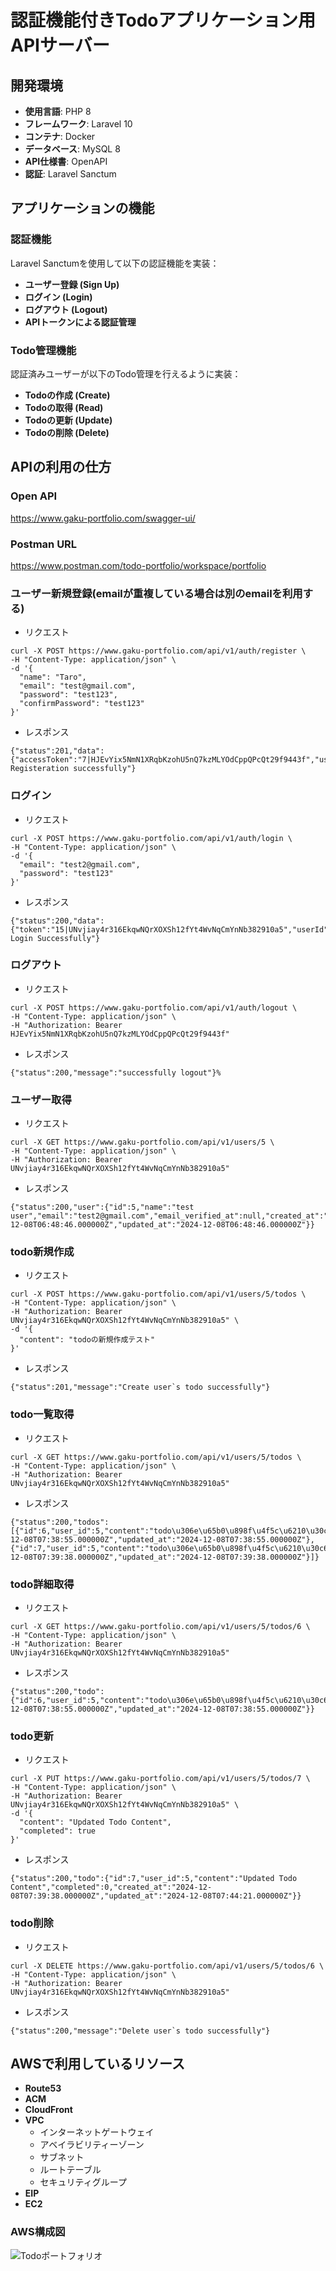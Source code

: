 # 認証機能付きTodoアプリケーション用APIサーバー

## 開発環境
- **使用言語**: PHP 8
- **フレームワーク**: Laravel 10
- **コンテナ**: Docker
- **データベース**: MySQL 8
- **API仕様書**: OpenAPI
- **認証**: Laravel Sanctum

## アプリケーションの機能

### 認証機能
Laravel Sanctumを使用して以下の認証機能を実装：

- **ユーザー登録 (Sign Up)**  
- **ログイン (Login)**
- **ログアウト (Logout)**
- **APIトークンによる認証管理**

### Todo管理機能
認証済みユーザーが以下のTodo管理を行えるように実装：

- **Todoの作成 (Create)**  
- **Todoの取得 (Read)**  
- **Todoの更新 (Update)**  
- **Todoの削除 (Delete)**  

## APIの利用の仕方

### Open API
https://www.gaku-portfolio.com/swagger-ui/

### Postman URL
https://www.postman.com/todo-portfolio/workspace/portfolio

### ユーザー新規登録(emailが重複している場合は別のemailを利用する)

- リクエスト
```
curl -X POST https://www.gaku-portfolio.com/api/v1/auth/register \
-H "Content-Type: application/json" \
-d '{
  "name": "Taro",
  "email": "test@gmail.com",
  "password": "test123",
  "confirmPassword": "test123"
}'
```

- レスポンス
```
{"status":201,"data":{"accessToken":"7|HJEvYix5NmN1XRqbKzohU5nQ7kzMLYOdCppQPcQt29f9443f","userId":5},"message":"User Registeration successfully"}
```

### ログイン
- リクエスト
```
curl -X POST https://www.gaku-portfolio.com/api/v1/auth/login \
-H "Content-Type: application/json" \
-d '{
  "email": "test2@gmail.com",
  "password": "test123"
}'
```

- レスポンス
```
{"status":200,"data":{"token":"15|UNvjiay4r316EkqwNQrXOXSh12fYt4WvNqCmYnNb382910a5","userId":5},"message":"User Login Successfully"}
```

### ログアウト

- リクエスト
```
curl -X POST https://www.gaku-portfolio.com/api/v1/auth/logout \
-H "Content-Type: application/json" \
-H "Authorization: Bearer HJEvYix5NmN1XRqbKzohU5nQ7kzMLYOdCppQPcQt29f9443f"
```

- レスポンス
```
{"status":200,"message":"successfully logout"}%
```

### ユーザー取得

- リクエスト
```
curl -X GET https://www.gaku-portfolio.com/api/v1/users/5 \
-H "Content-Type: application/json" \
-H "Authorization: Bearer UNvjiay4r316EkqwNQrXOXSh12fYt4WvNqCmYnNb382910a5"
```

- レスポンス
```
{"status":200,"user":{"id":5,"name":"test user","email":"test2@gmail.com","email_verified_at":null,"created_at":"2024-12-08T06:48:46.000000Z","updated_at":"2024-12-08T06:48:46.000000Z"}}
```

### todo新規作成

- リクエスト
```
curl -X POST https://www.gaku-portfolio.com/api/v1/users/5/todos \
-H "Content-Type: application/json" \
-H "Authorization: Bearer UNvjiay4r316EkqwNQrXOXSh12fYt4WvNqCmYnNb382910a5" \
-d '{
  "content": "todoの新規作成テスト"
}'
```

- レスポンス
```
{"status":201,"message":"Create user`s todo successfully"}
```

### todo一覧取得

- リクエスト
```
curl -X GET https://www.gaku-portfolio.com/api/v1/users/5/todos \
-H "Content-Type: application/json" \
-H "Authorization: Bearer UNvjiay4r316EkqwNQrXOXSh12fYt4WvNqCmYnNb382910a5"
```

- レスポンス
```
{"status":200,"todos":[{"id":6,"user_id":5,"content":"todo\u306e\u65b0\u898f\u4f5c\u6210\u30c6\u30b9\u30c8","completed":0,"created_at":"2024-12-08T07:38:55.000000Z","updated_at":"2024-12-08T07:38:55.000000Z"},{"id":7,"user_id":5,"content":"todo\u306e\u65b0\u898f\u4f5c\u6210\u30c6\u30b9\u30c8","completed":0,"created_at":"2024-12-08T07:39:38.000000Z","updated_at":"2024-12-08T07:39:38.000000Z"}]}
```

### todo詳細取得

- リクエスト
```
curl -X GET https://www.gaku-portfolio.com/api/v1/users/5/todos/6 \
-H "Content-Type: application/json" \
-H "Authorization: Bearer UNvjiay4r316EkqwNQrXOXSh12fYt4WvNqCmYnNb382910a5"
```

- レスポンス
```
{"status":200,"todo":{"id":6,"user_id":5,"content":"todo\u306e\u65b0\u898f\u4f5c\u6210\u30c6\u30b9\u30c8","completed":0,"created_at":"2024-12-08T07:38:55.000000Z","updated_at":"2024-12-08T07:38:55.000000Z"}}
```


### todo更新

- リクエスト
```
curl -X PUT https://www.gaku-portfolio.com/api/v1/users/5/todos/7 \
-H "Content-Type: application/json" \
-H "Authorization: Bearer UNvjiay4r316EkqwNQrXOXSh12fYt4WvNqCmYnNb382910a5" \
-d '{
  "content": "Updated Todo Content",
  "completed": true
}'
```

- レスポンス
```
{"status":200,"todo":{"id":7,"user_id":5,"content":"Updated Todo Content","completed":0,"created_at":"2024-12-08T07:39:38.000000Z","updated_at":"2024-12-08T07:44:21.000000Z"}}
```

### todo削除

- リクエスト
```
curl -X DELETE https://www.gaku-portfolio.com/api/v1/users/5/todos/6 \
-H "Content-Type: application/json" \
-H "Authorization: Bearer UNvjiay4r316EkqwNQrXOXSh12fYt4WvNqCmYnNb382910a5"
```

- レスポンス
```
{"status":200,"message":"Delete user`s todo successfully"}
```

## AWSで利用しているリソース
- **Route53**
- **ACM**
- **CloudFront**
- **VPC**
    - インターネットゲートウェイ
    - アベイラビリティーゾーン
    - サブネット
    - ルートテーブル
    - セキュリティグループ
- **EIP**
- **EC2**

### AWS構成図
![Todoポートフォリオ](./readme/Todoポートフォリオ.jpg)

